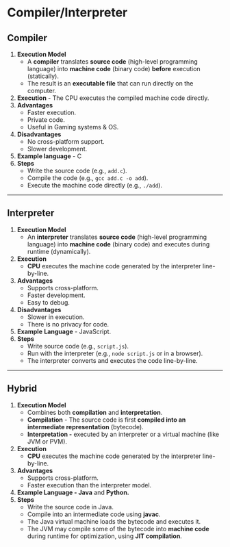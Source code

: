 # Compiler/Interpreter

## Compiler

1. **Execution Model**
    - A **compiler** translates **source code** (high-level programming language) into **machine code** (binary code) **before** execution (statically).
    - The result is an **executable file** that can run directly on the computer.
2. **Execution** - The CPU executes the compiled machine code directly.
3. **Advantages**
    - Faster execution.
    - Private code.
    - Useful in Gaming systems & OS.
4. **Disadvantages**
    - No cross-platform support.
    - Slower development.
5. **Example language** - C
6. **Steps**
    - Write the source code (e.g., `add.c`).
    - Compile the code (e.g., `gcc add.c -o add`).
    - Execute the machine code directly (e.g., `./add`).

---

## Interpreter

1. **Execution Model**
    - An **interpreter** translates **source code** (high-level programming language) into **machine code** (binary code) and executes during runtime (dynamically).
2. **Execution**
    - **CPU** executes the machine code generated by the interpreter line-by-line.
3. **Advantages**
    - Supports cross-platform.
    - Faster development.
    - Easy to debug.
4. **Disadvantages**
    - Slower in execution.
    - There is no privacy for code.
5. **Example** **Language** - JavaScript.
6. **Steps**
    - Write source code (e.g., `script.js`).
    - Run with the interpreter (e.g., `node script.js` or in a browser).
    - The interpreter converts and executes the code line-by-line.

---

## Hybrid

1. **Execution Model**
    - Combines both **compilation** and **interpretation**.
    - **Compilation** - The source code is first **compiled into an intermediate representation** (bytecode).
    - **Interpretation -** executed by an interpreter or a virtual machine (like JVM or PVM).
2. **Execution**
    - **CPU** executes the machine code generated by the interpreter line-by-line.
3. **Advantages**
    - Supports cross-platform.
    - Faster execution than the interpreter model.
4. **Example Language - Java** and **Python.**
5. **Steps**
    - Write the source code in Java.
    - Compile into an intermediate code using **javac**.
    - The Java virtual machine loads the bytecode and executes it.
    - The JVM may compile some of the bytecode into **machine code** during runtime for optimization, using **JIT compilation**.